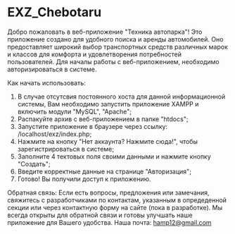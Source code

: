 # EXZ_Chebotaru

Добро пожаловать в веб-приложение "Техника автопарка"!
Это приложение создано для удобного поиска и аренды автомобилей. Оно предоставляет широкий выбор транспортных средств различных марок и классов для комфорта и удовлетворения потребностей пользователей.
Для началы работы с веб-приложением, необходимо авторизироваться в системе.

Как начать использовать:
1. В случае отсутсвия постоянного хоста для данной информационной системы, Вам необходимо запустить приложение XAMPP и включить модули "MySQL", "Apache";
2. Распакуйте архив c веб-приложением в папке "htdocs";
3. Запустите приложение в браузере через ссылку: /localhost/exz/index.php;
4. Нажмите на кнопку "Нет аккаунта? Нажмите сюда!", чтобы зарегистрироваться в системе;
5. Заполните 4 тектовых поля своими данными и нажмите кнопку "Создать";
6. Введите корректные данные на странице "Авторизация";
7. Готово! Вы получили доступ к приложению.

Обратная связь:
Если есть вопросы, предложения или замечания, свяжитесь с разработчиками по контактам, указанным в опредеденной секции или через контактную форму на сайте (пока в разработке). Мы всегда открыты для обратной связи и готовы улучшать наше приложение для Вашего удобства.
Наша почта: hamp12@gmail.com
